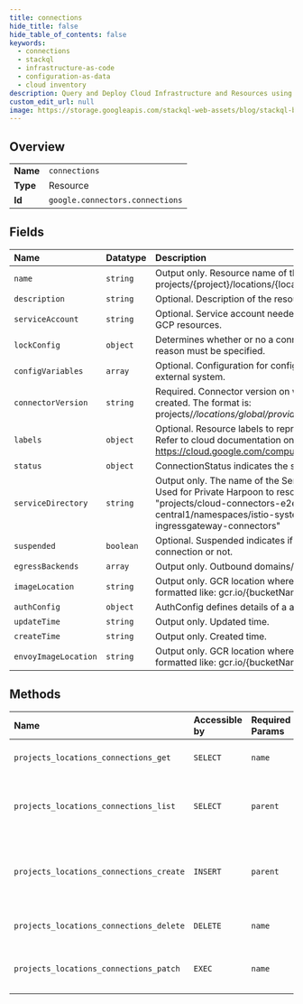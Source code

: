 ```yaml
---
title: connections
hide_title: false
hide_table_of_contents: false
keywords:
  - connections
  - stackql
  - infrastructure-as-code
  - configuration-as-data
  - cloud inventory
description: Query and Deploy Cloud Infrastructure and Resources using SQL
custom_edit_url: null
image: https://storage.googleapis.com/stackql-web-assets/blog/stackql-blog-post-featured-image.png
---
```

  
    

## Overview
<table><tbody>
<tr><td><b>Name</b></td><td><code>connections</code></td></tr>
<tr><td><b>Type</b></td><td>Resource</td></tr>
<tr><td><b>Id</b></td><td><code>google.connectors.connections</code></td></tr>
</tbody></table>

## Fields
| Name | Datatype | Description |
|:-----|:---------|:------------|
| `name` | `string` | Output only. Resource name of the Connection. Format: projects/{project}/locations/{location}/connections/{connection} |
| `description` | `string` | Optional. Description of the resource. |
| `serviceAccount` | `string` | Optional. Service account needed for runtime plane to access GCP resources. |
| `lockConfig` | `object` | Determines whether or no a connection is locked. If locked, a reason must be specified. |
| `configVariables` | `array` | Optional. Configuration for configuring the connection with an external system. |
| `connectorVersion` | `string` | Required. Connector version on which the connection is created. The format is: projects/*/locations/global/providers/*/connectors/*/versions/* |
| `labels` | `object` | Optional. Resource labels to represent user-provided metadata. Refer to cloud documentation on labels for more details. https://cloud.google.com/compute/docs/labeling-resources |
| `status` | `object` | ConnectionStatus indicates the state of the connection. |
| `serviceDirectory` | `string` | Output only. The name of the Service Directory service name. Used for Private Harpoon to resolve the ILB address. e.g. "projects/cloud-connectors-e2e-testing/locations/us-central1/namespaces/istio-system/services/istio-ingressgateway-connectors" |
| `suspended` | `boolean` | Optional. Suspended indicates if a user has suspended a connection or not. |
| `egressBackends` | `array` | Output only. Outbound domains/hosts needs to be allowlisted. |
| `imageLocation` | `string` | Output only. GCR location where the runtime image is stored. formatted like: gcr.io/{bucketName}/{imageName} |
| `authConfig` | `object` | AuthConfig defines details of a authentication type. |
| `updateTime` | `string` | Output only. Updated time. |
| `createTime` | `string` | Output only. Created time. |
| `envoyImageLocation` | `string` | Output only. GCR location where the envoy image is stored. formatted like: gcr.io/{bucketName}/{imageName} |
## Methods
| Name | Accessible by | Required Params | Description |
|:-----|:--------------|:----------------|:------------|
| `projects_locations_connections_get` | `SELECT` | `name` | Gets details of a single Connection. |
| `projects_locations_connections_list` | `SELECT` | `parent` | Lists Connections in a given project and location. |
| `projects_locations_connections_create` | `INSERT` | `parent` | Creates a new Connection in a given project and location. |
| `projects_locations_connections_delete` | `DELETE` | `name` | Deletes a single Connection. |
| `projects_locations_connections_patch` | `EXEC` | `name` | Updates the parameters of a single Connection. |
